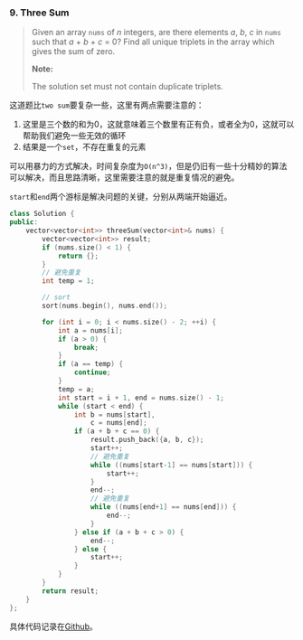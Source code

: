 ### 9. Three Sum

> Given an array `nums` of *n* integers, are there elements *a*, *b*, *c* in `nums` such that *a* + *b* + *c* = 0? Find all unique triplets in the array which gives the sum of zero.
>
> **Note:**
>
> The solution set must not contain duplicate triplets.

这道题比`two sum`要复杂一些，这里有两点需要注意的：

1. 这里是三个数的和为0，这就意味着三个数里有正有负，或者全为0，这就可以帮助我们避免一些无效的循环
2. 结果是一个`set`，不存在重复的元素

可以用暴力的方式解决，时间复杂度为`O(n^3)`，但是仍旧有一些十分精妙的算法可以解决，而且思路清晰，这里需要注意的就是重复情况的避免。

`start`和`end`两个游标是解决问题的关键，分别从两端开始逼近。

```c++
class Solution {
public:
    vector<vector<int>> threeSum(vector<int>& nums) {
        vector<vector<int>> result;
        if (nums.size() < 1) {
            return {};
        }
        // 避免重复
        int temp = 1;

        // sort
        sort(nums.begin(), nums.end());

        for (int i = 0; i < nums.size() - 2; ++i) {
            int a = nums[i];
            if (a > 0) {
                break;
            }
            if (a == temp) {
                continue;
            }
            temp = a;
            int start = i + 1, end = nums.size() - 1;
            while (start < end) {
                int b = nums[start],
                    c = nums[end];
                if (a + b + c == 0) {
                    result.push_back({a, b, c});
                    start++;
                    // 避免重复
                    while ((nums[start-1] == nums[start])) {
                        start++;
                    }
                    end--;
                    // 避免重复
                    while ((nums[end+1] == nums[end])) {
                        end--;
                    }
                } else if (a + b + c > 0) {
                    end--;
                } else {
                    start++;
                }
            }
        }
        return result;
    }
};
```

具体代码记录在[Github](https://github.com/plantree/LeetCode/blob/master/Array/ThreeSum.cc)。